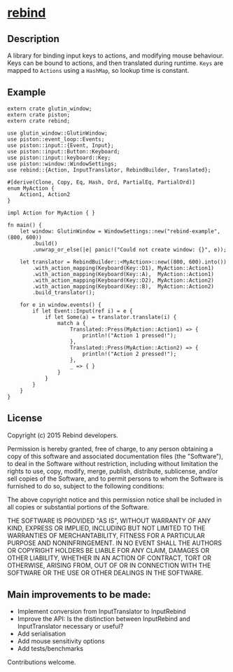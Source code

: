 [rebind](https://github.com/burtonageo/rebind)
==============================================

Description
-----------

A library for binding input keys to actions, and modifying mouse behaviour. Keys can be
bound to actions, and then translated during runtime. `Keys` are mapped to `Actions` using
a `HashMap`, so lookup time is constant.

Example
-------

    extern crate glutin_window;
    extern crate piston;
    extern crate rebind;
    
    use glutin_window::GlutinWindow;
    use piston::event_loop::Events;
    use piston::input::{Event, Input};
    use piston::input::Button::Keyboard;
    use piston::input::keyboard::Key;
    use piston::window::WindowSettings;
    use rebind::{Action, InputTranslator, RebindBuilder, Translated};
    
    #[derive(Clone, Copy, Eq, Hash, Ord, PartialEq, PartialOrd)]
    enum MyAction {
        Action1, Action2
    }
    
    impl Action for MyAction { }
    
    fn main() {
        let window: GlutinWindow = WindowSettings::new("rebind-example", (800, 600))
            .build()
            .unwrap_or_else(|e| panic!("Could not create window: {}", e));
    
        let translator = RebindBuilder::<MyAction>::new((800, 600).into())
            .with_action_mapping(Keyboard(Key::D1), MyAction::Action1)
            .with_action_mapping(Keyboard(Key::A),  MyAction::Action1)
            .with_action_mapping(Keyboard(Key::D2), MyAction::Action2)
            .with_action_mapping(Keyboard(Key::B),  MyAction::Action2)
            .build_translator();
    
        for e in window.events() {
            if let Event::Input(ref i) = e {
                if let Some(a) = translator.translate(i) {
                    match a {
                        Translated::Press(MyAction::Action1) => {
                            println!("Action 1 pressed!");
                        },
                        Translated::Press(MyAction::Action2) => {
                            println!("Action 2 pressed!");
                        },
                        _ => { }
                    }
                }
            }
        }
    }

License
-------

Copyright (c) 2015 Rebind developers.

Permission is hereby granted, free of charge, to any person obtaining a copy
of this software and associated documentation files (the "Software"), to deal
in the Software without restriction, including without limitation the rights
to use, copy, modify, merge, publish, distribute, sublicense, and/or sell
copies of the Software, and to permit persons to whom the Software is
furnished to do so, subject to the following conditions:

The above copyright notice and this permission notice shall be included in
all copies or substantial portions of the Software.

THE SOFTWARE IS PROVIDED "AS IS", WITHOUT WARRANTY OF ANY KIND, EXPRESS OR
IMPLIED, INCLUDING BUT NOT LIMITED TO THE WARRANTIES OF MERCHANTABILITY,
FITNESS FOR A PARTICULAR PURPOSE AND NONINFRINGEMENT. IN NO EVENT SHALL THE
AUTHORS OR COPYRIGHT HOLDERS BE LIABLE FOR ANY CLAIM, DAMAGES OR OTHER
LIABILITY, WHETHER IN AN ACTION OF CONTRACT, TORT OR OTHERWISE, ARISING FROM,
OUT OF OR IN CONNECTION WITH THE SOFTWARE OR THE USE OR OTHER DEALINGS IN
THE SOFTWARE.

Main improvements to be made:
-----------------------------

* Implement conversion from InputTranslator to InputRebind
* Improve the API: Is the distinction between InputRebind and InputTranslator necessary or useful?
* Add serialisation
* Add mouse sensitivity options
* Add tests/benchmarks

Contributions welcome.
